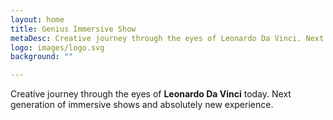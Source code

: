 ```yaml
---
layout: home
title: Genius Immersive Show
metaDesc: Creative journey through the eyes of Leonardo Da Vinci. Next generation of immersive shows and absolutely new experience.
logo: images/logo.svg
background: ""

---
```

Creative journey through the eyes of **Leonardo Da Vinci** today. Next generation of immersive shows and absolutely new experience.
